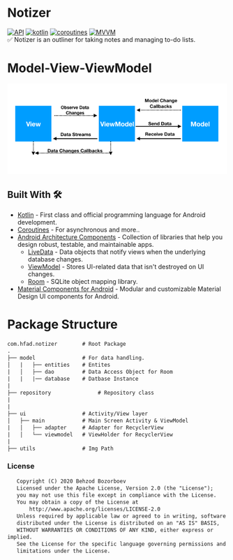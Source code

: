
# Notizer

[![API](https://img.shields.io/badge/API-21%2B-brightgreen.svg?style=flat)](https://android-arsenal.com/api?level=21) [![kotlin](https://img.shields.io/badge/Kotlin-1.4.xxx-brightgreen.svg)](https://kotlinlang.org/) [![coroutines](https://img.shields.io/badge/coroutines-asynchronous-red.svg)](https://kotlinlang.org/docs/reference/coroutines-overview.html) [![MVVM ](https://img.shields.io/badge/Clean--Code-MVVM-brightgreen.svg)](https://github.com/googlesamples/android-architecture) 
<br/>
✅ Notizer is an outliner for taking notes and managing to-do lists.

# Model-View-ViewModel

![](https://github.com/behzod1996/Notizer/blob/master/android-mvvm-pattern.png)


## Built With 🛠
- [Kotlin](https://kotlinlang.org/) - First class and official programming language for Android development.
- [Coroutines](https://kotlinlang.org/docs/reference/coroutines-overview.html) - For asynchronous and more..
- [Android Architecture Components](https://developer.android.com/topic/libraries/architecture) - Collection of libraries that help you design robust, testable, and maintainable apps.
  - [LiveData](https://developer.android.com/topic/libraries/architecture/livedata) - Data objects that notify views when the underlying database changes.
  - [ViewModel](https://developer.android.com/topic/libraries/architecture/viewmodel) - Stores UI-related data that isn't destroyed on UI changes. 
  - [Room](https://developer.android.com/topic/libraries/architecture/room) - SQLite object mapping library.
- [Material Components for Android](https://github.com/material-components/material-components-android) - Modular and customizable Material Design UI components for Android.


# Package Structure

    com.hfad.notizer        # Root Package
    .
    ├── model               # For data handling.
    │   |   ├── entities    # Entites
    |   │   ├── dao         # Data Access Object for Room   
    |   |   |── database    # Datbase Instance
    |
    ├── repository               # Repository class
    |
    |
    ├── ui                  # Activity/View layer
    │   ├── main            # Main Screen Activity & ViewModel
    |   │   ├── adapter     # Adapter for RecyclerView
    |   │   └── viewmodel   # ViewHolder for RecyclerView   
    |
    ├── utils               # Img Path  
    
    
    
 ### License
```
   Copyright (C) 2020 Behzod Bozorboev
   Licensed under the Apache License, Version 2.0 (the "License");
   you may not use this file except in compliance with the License.
   You may obtain a copy of the License at
       http://www.apache.org/licenses/LICENSE-2.0
   Unless required by applicable law or agreed to in writing, software
   distributed under the License is distributed on an "AS IS" BASIS,
   WITHOUT WARRANTIES OR CONDITIONS OF ANY KIND, either express or implied.
   See the License for the specific language governing permissions and
   limitations under the License.
```
